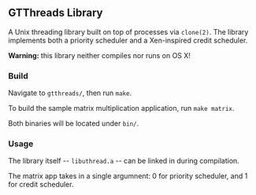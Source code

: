 ## GTThreads Library

A Unix threading library built on top of processes via `clone(2)`. The library implements both a priority scheduler and a Xen-inspired credit scheduler.

**Warning:** this library neither compiles nor runs on OS X!

### Build

Navigate to `gtthreads/`, then run `make`.

To build the sample matrix multiplication application, run `make matrix`.

Both binaries will be located under `bin/`.

### Usage

The library itself -- `libuthread.a` -- can be linked in during compilation.

The matrix app takes in a single argumnent: 0 for priority scheduler, and 1 for credit scheduler.
